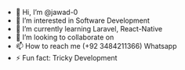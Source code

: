 - 👋 Hi, I’m @jawad-0
- 👀 I’m interested in Software Development
- 🌱 I’m currently learning Laravel, React-Native
- 💞️ I’m looking to collaborate on 
- 📫 How to reach me (+92 3484211366) Whatsapp
- ⚡ Fun fact: Tricky Development

<!---
jawad-0/jawad-0 is a ✨ special ✨ repository because its `README.md` (this file) appears on your GitHub profile.
You can click the Preview link to take a look at your changes.
--->
